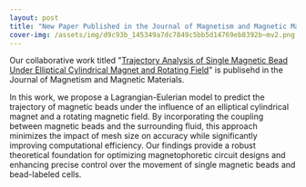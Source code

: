 ```yaml
---
layout: post
title: "New Paper Published in the Journal of Magnetism and Magnetic Materials"
cover-img: /assets/img/d9c93b_145349a7dc7849c5bb5d14769eb8392b~mv2.png
---
```

Our collaborative work titled "[Trajectory Analysis of Single Magnetic Bead Under Elliptical Cylindrical Magnet and Rotating Field](https://www.sciencedirect.com/science/article/pii/S0304885325001659)" is publisehd in the Journal of Magnetism and Magnetic Materials.

  

In this work, we propose a Lagrangian-Eulerian model to predict the trajectory of magnetic beads under the influence of an elliptical cylindrical magnet and a rotating magnetic field. By incorporating the coupling between magnetic beads and the surrounding fluid, this approach minimizes the impact of mesh size on accuracy while significantly improving computational efficiency. Our findings provide a robust theoretical foundation for optimizing magnetophoretic circuit designs and enhancing precise control over the movement of single magnetic beads and bead-labeled cells.
